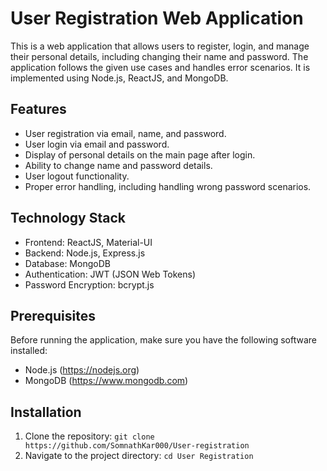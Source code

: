 # User Registration Web Application

This is a web application that allows users to register, login, and manage their personal details, including changing their name and password. The application follows the given use cases and handles error scenarios. It is implemented using Node.js, ReactJS, and MongoDB.

## Features

- User registration via email, name, and password.
- User login via email and password.
- Display of personal details on the main page after login.
- Ability to change name and password details.
- User logout functionality.
- Proper error handling, including handling wrong password scenarios.

## Technology Stack

- Frontend: ReactJS, Material-UI
- Backend: Node.js, Express.js
- Database: MongoDB
- Authentication: JWT (JSON Web Tokens)
- Password Encryption: bcrypt.js

## Prerequisites

Before running the application, make sure you have the following software installed:

- Node.js (https://nodejs.org)
- MongoDB (https://www.mongodb.com)

## Installation

1. Clone the repository: `git clone https://github.com/SomnathKar000/User-registration`
2. Navigate to the project directory: `cd User Registration`

